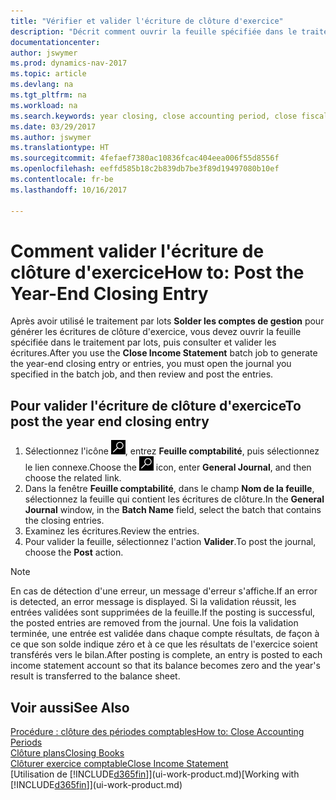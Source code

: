 ```yaml
---
title: "Vérifier et valider l'écriture de clôture d'exercice"
description: "Décrit comment ouvrir la feuille spécifiée dans le traitement par lots Clôturer exercice comptable, puis examiner et valider l'écriture de clôture de fin d'exercice."
documentationcenter: 
author: jswymer
ms.prod: dynamics-nav-2017
ms.topic: article
ms.devlang: na
ms.tgt_pltfrm: na
ms.workload: na
ms.search.keywords: year closing, close accounting period, close fiscal year, bank account detailed trial balance
ms.date: 03/29/2017
ms.author: jswymer
ms.translationtype: HT
ms.sourcegitcommit: 4fefaef7380ac10836fcac404eea006f55d8556f
ms.openlocfilehash: eeffd585b18c2b839db7be3f89d19497080b10ef
ms.contentlocale: fr-be
ms.lasthandoff: 10/16/2017

---
```

# <a name="how-to-post-the-year-end-closing-entry"></a><span data-ttu-id="b8ee2-103">Comment valider l'écriture de clôture d'exercice</span><span class="sxs-lookup"><span data-stu-id="b8ee2-103">How to: Post the Year-End Closing Entry</span></span>
<span data-ttu-id="b8ee2-104">Après avoir utilisé le traitement par lots **Solder les comptes de gestion** pour générer les écritures de clôture d'exercice, vous devez ouvrir la feuille spécifiée dans le traitement par lots, puis consulter et valider les écritures.</span><span class="sxs-lookup"><span data-stu-id="b8ee2-104">After you use the **Close Income Statement** batch job to generate the year-end closing entry or entries, you must open the journal you specified in the batch job, and then review and post the entries.</span></span>

## <a name="to-post-the-year-end-closing-entry"></a><span data-ttu-id="b8ee2-105">Pour valider l'écriture de clôture d'exercice</span><span class="sxs-lookup"><span data-stu-id="b8ee2-105">To post the year end closing entry</span></span>
1. <span data-ttu-id="b8ee2-106">Sélectionnez l'icône ![Page ou état pour la recherche](media/ui-search/search_small.png "Page ou état pour la recherche"), entrez **Feuille comptabilité**, puis sélectionnez le lien connexe.</span><span class="sxs-lookup"><span data-stu-id="b8ee2-106">Choose the ![Search for Page or Report](media/ui-search/search_small.png "Search for Page or Report icon") icon, enter **General Journal**, and then choose the related link.</span></span>
2. <span data-ttu-id="b8ee2-107">Dans la fenêtre **Feuille comptabilité**, dans le champ **Nom de la feuille**, sélectionnez la feuille qui contient les écritures de clôture.</span><span class="sxs-lookup"><span data-stu-id="b8ee2-107">In the **General Journal** window, in the **Batch Name** field, select the batch that contains the closing entries.</span></span>
3. <span data-ttu-id="b8ee2-108">Examinez les écritures.</span><span class="sxs-lookup"><span data-stu-id="b8ee2-108">Review the entries.</span></span>
4. <span data-ttu-id="b8ee2-109">Pour valider la feuille, sélectionnez l'action **Valider**.</span><span class="sxs-lookup"><span data-stu-id="b8ee2-109">To post the journal, choose the **Post** action.</span></span>

> [!NOTE]  
>   <span data-ttu-id="b8ee2-110">En cas de détection d'une erreur, un message d'erreur s'affiche.</span><span class="sxs-lookup"><span data-stu-id="b8ee2-110">If an error is detected, an error message is displayed.</span></span> <span data-ttu-id="b8ee2-111">Si la validation réussit, les entrées validées sont supprimées de la feuille.</span><span class="sxs-lookup"><span data-stu-id="b8ee2-111">If the posting is successful, the posted entries are removed from the journal.</span></span> <span data-ttu-id="b8ee2-112">Une fois la validation terminée, une entrée est validée dans chaque compte résultats, de façon à ce que son solde indique zéro et à ce que les résultats de l'exercice soient transférés vers le bilan.</span><span class="sxs-lookup"><span data-stu-id="b8ee2-112">After posting is complete, an entry is posted to each income statement account so that its balance becomes zero and the year's result is transferred to the balance sheet.</span></span>

## <a name="see-also"></a><span data-ttu-id="b8ee2-113">Voir aussi</span><span class="sxs-lookup"><span data-stu-id="b8ee2-113">See Also</span></span>
[<span data-ttu-id="b8ee2-114">Procédure : clôture des périodes comptables</span><span class="sxs-lookup"><span data-stu-id="b8ee2-114">How to: Close Accounting Periods</span></span>](year-close-account-periods.md)  
[<span data-ttu-id="b8ee2-115">Clôture plans</span><span class="sxs-lookup"><span data-stu-id="b8ee2-115">Closing Books</span></span>](year-close-books.md)  
[<span data-ttu-id="b8ee2-116">Clôturer exercice comptable</span><span class="sxs-lookup"><span data-stu-id="b8ee2-116">Close Income Statement</span></span>](year-close-income-statement.md)  
<span data-ttu-id="b8ee2-117">[Utilisation de [!INCLUDE[d365fin](includes/d365fin_md.md)]](ui-work-product.md)</span><span class="sxs-lookup"><span data-stu-id="b8ee2-117">[Working with [!INCLUDE[d365fin](includes/d365fin_md.md)]](ui-work-product.md)</span></span>

